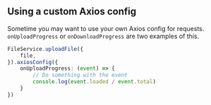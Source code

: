 ## Using a custom Axios config

Sometime you may want to use your own Axios config for requests.
`onUploadProgress` or `onDownloadProgress` are two examples of this.

```typescript
FileService.uploadFile({
    file,
}).axiosConfig({
    onUploadProgress: (event) => {
        // Do something with the event
        console.log(event.loaded / event.total)
    }
})
```
